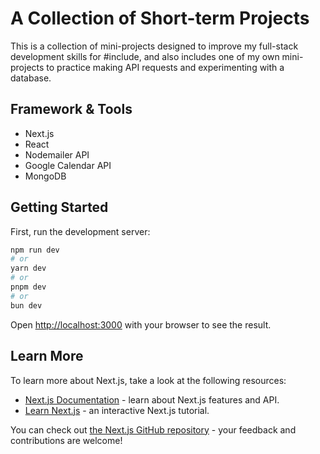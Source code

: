 # A Collection of Short-term Projects 

This is a collection of mini-projects designed to improve my full-stack development skills for #include, and also includes one of my own mini-projects to practice making API requests and experimenting with a database.

## Framework & Tools
- Next.js
- React
- Nodemailer API
- Google Calendar API
- MongoDB

## Getting Started

First, run the development server:

```bash
npm run dev
# or
yarn dev
# or
pnpm dev
# or
bun dev
```

Open [http://localhost:3000](http://localhost:3000) with your browser to see the result.

## Learn More

To learn more about Next.js, take a look at the following resources:

- [Next.js Documentation](https://nextjs.org/docs) - learn about Next.js features and API.
- [Learn Next.js](https://nextjs.org/learn) - an interactive Next.js tutorial.

You can check out [the Next.js GitHub repository](https://github.com/vercel/next.js) - your feedback and contributions are welcome!
